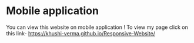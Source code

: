 # Mobile application
You can view this website on mobile application !
To view my page click on this link- https://khushi-verma.github.io/Responsive-Website/
